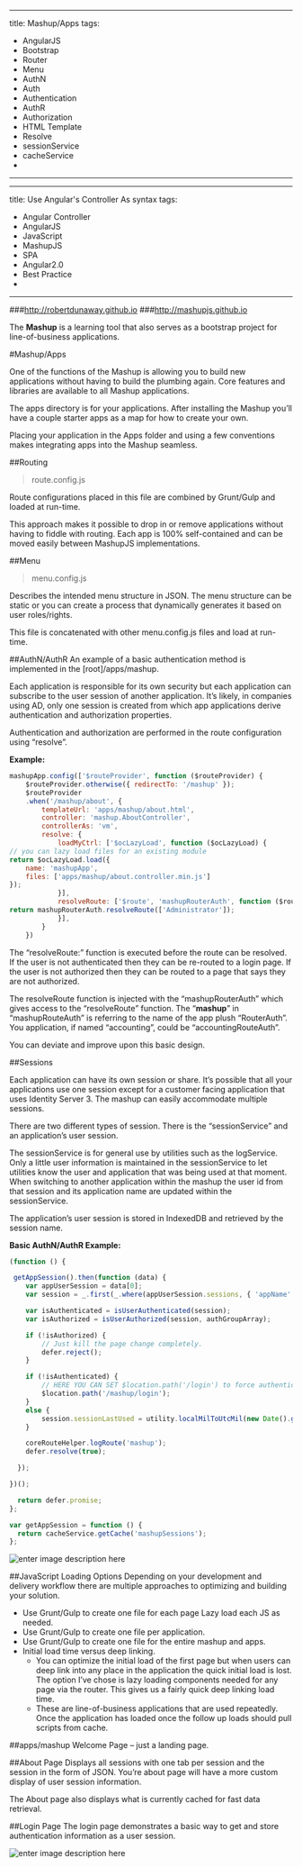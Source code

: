 
---
title: Mashup/Apps
tags: 
- AngularJS
- Bootstrap
- Router
- Menu
- AuthN
- Auth
- Authentication
- AuthR
- Authorization
- HTML Template
- Resolve
- sessionService
- cacheService
- 
---

---
title: Use Angular's Controller As syntax
tags:
- Angular Controller
- AngularJS
- JavaScript
- MashupJS
- SPA
- Angular2.0
- Best Practice
- 
---





###http://robertdunaway.github.io
###http://mashupjs.github.io

The **Mashup** is a learning tool that also serves as a bootstrap project for line-of-business applications.

#Mashup/Apps

One of the functions of the Mashup is allowing you to build new applications without having to build the plumbing again.  Core features and libraries are available to all Mashup applications.

The apps directory is for your applications.  After installing the Mashup you’ll have a couple starter apps as a map for how to create your own.

Placing your application in the Apps folder and using a few conventions makes integrating apps into the Mashup seamless.


##Routing 

> route.config.js

Route configurations placed in this file are combined by Grunt/Gulp and loaded at run-time.

This approach makes it possible to drop in or remove applications without having to fiddle with routing.  Each app is 100% self-contained and can be moved easily between MashupJS implementations.


##Menu
> menu.config.js

Describes the intended menu structure in JSON.  The menu structure can be static or you can create a process that dynamically generates it based on user roles/rights.

This file is concatenated with other menu.config.js files and load at run-time.

##AuthN/AuthR
An example of a basic authentication method is implemented in the [root]/apps/mashup.

Each application is responsible for its own security but each application can subscribe to the user session of another application.  It’s likely, in companies using AD, only one session is created from which app applications derive authentication and authorization properties.

Authentication and authorization are performed in the route configuration using “resolve”.


**Example:**
``` JavaScript
mashupApp.config(['$routeProvider', function ($routeProvider) {
    $routeProvider.otherwise({ redirectTo: '/mashup' });
    $routeProvider
    .when('/mashup/about', {
        templateUrl: 'apps/mashup/about.html',
        controller: 'mashup.AboutController',
        controllerAs: 'vm',
        resolve: {
            loadMyCtrl: ['$ocLazyLoad', function ($ocLazyLoad) {
// you can lazy load files for an existing module
return $ocLazyLoad.load({
    name: 'mashupApp',
    files: ['apps/mashup/about.controller.min.js']
});
            }],
            resolveRoute: ['$route', 'mashupRouterAuth', function ($route, mashupRouterAuth) {
return mashupRouterAuth.resolveRoute(['Administrator']);
            }],
        }
    })
```

The “resolveRoute:” function is executed before the route can be resolved.  If the user is not authenticated then they can be re-routed to a login page.  If the user is not authorized then they can be routed to a page that says they are not authorized.  

The resolveRoute function is injected with the “mashupRouterAuth” which gives access to the “resolveRoute” function.  The “**mashup**” in “mashupRouteAuth” is referring to the name of the app plush “RouterAuth”.  You application, if named “accounting”, could be “accountingRouteAuth”.

You can deviate and improve upon this basic design.  


##Sessions

Each application can have its own session or share.  It’s possible that all your applications use one session except for a customer facing application that uses Identity Server 3.  The mashup can easily accommodate multiple sessions.

There are two different types of session.  There is the “sessionService” and an application’s user session.

The sessionService is for general use by utilities such as the logService.  Only a little user information is maintained in the sessionService to let utilities know the user and application that was being used at that moment.  When switching to another application within the mashup the user id from that session and its application name are updated within the sessionService.

The application’s user session is stored in IndexedDB and retrieved by the session name.


**Basic AuthN/AuthR Example:**

``` JavaScript
(function () {

 getAppSession().then(function (data) {
    var appUserSession = data[0];
    var session = _.first(_.where(appUserSession.sessions, { 'appName': 'coreSession' }));

    var isAuthenticated = isUserAuthenticated(session);
    var isAuthorized = isUserAuthorized(session, authGroupArray);

    if (!isAuthorized) {
        // Just kill the page change completely.
        defer.reject();
    }

    if (!isAuthenticated) {
        // HERE YOU CAN SET $location.path('/login') to force authentication.
        $location.path('/mashup/login');
    }
    else {
        session.sessionLastUsed = utility.localMilToUtcMil(new Date().getTime());
    }

    coreRouteHelper.logRoute('mashup');
    defer.resolve(true);

  });

})();

  return defer.promise;
};

var getAppSession = function () {
  return cacheService.getCache('mashupSessions');
};

```

![enter image description here](https://github.com/MashupJS/MashupJS/blob/master/docs/mashupCore/apps/router%20auth.png?raw=true)


##JavaScript Loading Options
Depending on your development and delivery workflow there are multiple approaches to optimizing and building your solution.

 - Use Grunt/Gulp to create one file for each page Lazy load each JS as needed.
 - Use Grunt/Gulp to create one file per application.
 - Use Grunt/Gulp to create one file for the entire mashup and apps.
 - Initial load time versus deep linking. 
   - You can optimize the initial load of the first page but when users can deep link into any place in the application the quick initial load is lost.  The option I’ve chose is lazy loading components needed for any page via the router.  This gives us a fairly quick deep linking load time.
   - These are line-of-business applications that are used repeatedly.  Once the application has loaded once the follow up loads should pull scripts from cache.


##apps/mashup
Welcome Page – just a landing page.

##About Page
Displays all sessions with one tab per session and the session in the form of JSON.  You’re about page will have a more custom display of user session information.

The About page also displays what is currently cached for fast data retrieval.

##Login Page
The login page demonstrates a basic way to get and store authentication information as a user session.

![enter image description here](https://github.com/MashupJS/MashupJS/blob/master/docs/mashupCore/apps/login.png?raw=true)

